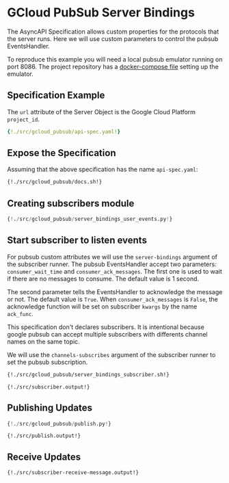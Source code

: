 # GCloud PubSub Server Bindings

The AsyncAPI Specification allows custom properties for the protocols that the server runs.
Here we will use custom parameters to control the pubsub EventsHandler.

To reproduce this example you will need a local pubsub emulator running on port 8086.
The project repository has a [docker-compose file](https://github.com/dutradda/asyncapi-python/blob/master/docker-compose.yaml) setting up the emulator.


## Specification Example

The `url` attribute of the Server Object is the Google Cloud Platform `project_id`.

```yaml
{!./src/gcloud_pubsub/api-spec.yaml!}
```


## Expose the Specification

Assuming that the above specification has the name `api-spec.yaml`:

```bash
{!./src/gcloud_pubsub/docs.sh!}
```


## Creating subscribers module

```python
{!./src/gcloud_pubsub/server_bindings_user_events.py!}
```


## Start subscriber to listen events

For pubsub custom attributes we will use the `server-bindings` argument of the subscriber runner.
The pubsub EventsHandler accept two parameters: `consumer_wait_time` and `consumer_ack_messages`.
The first one is used to wait if there are no messages to consume. The default value is 1 second.

The second parameter tells the EventsHandler to acknowledge the message or not. The default value is `True`.
When `consumer_ack_messages` is `False`, the acknowledge function will be set on subscriber `kwargs` by the name `ack_func`.

This specification don't declares subscribers.
It is intentional because google pubsub can accept multiple subscribers with differents channel names on the same topic.

We will use the `channels-subscribes` argument of the subscriber runner to set the pubsub subscription.

```bash
{!./src/gcloud_pubsub/server_bindings_subscriber.sh!}
```

```
{!./src/subscriber.output!}
```


## Publishing Updates

```python
{!./src/gcloud_pubsub/publish.py!}
```

```
{!./src/publish.output!}
```


## Receive Updates

```
{!./src/subscriber-receive-message.output!}
```
